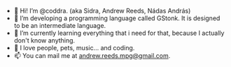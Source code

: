 - 👋 Hi! I’m @coddra. (aka Sidra, Andrew Reeds, Nádas András)
- 👀 I’m developing a programming language called GStonk. It is designed to be an intermediate language.
- 🌱 I’m currently learning everything that i need for that, because I actually don't know anything.
- 💞️ I love people, pets, music... and coding.
- 📫 You can mail me at <andrew.reeds.mpg@gmail.com>.
